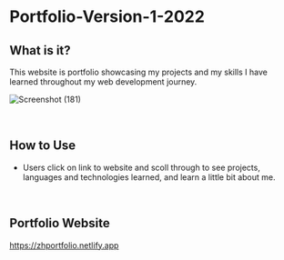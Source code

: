 # Portfolio-Version-1-2022

## What is it?
This website is portfolio showcasing my projects and my skills I have learned throughout my web development journey.


![Screenshot (181)](https://user-images.githubusercontent.com/68923037/116732076-33016600-a9b0-11eb-80b3-89ea8e3a959c.png)

 
<br/>





## How to Use
* Users click on link to website and scoll through to see projects, languages and technologies learned, and learn a little bit about me.





<br/>

    
    

## Portfolio Website

https://zhportfolio.netlify.app

<br/>
